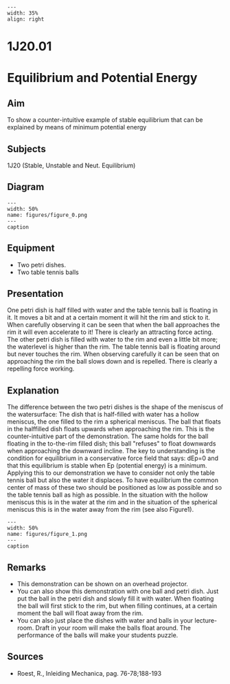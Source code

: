 
```{figure} /figures/busy.png
---
width: 35%
align: right
```
# 1J20.01 
  # Equilibrium and Potential Energy 
    
  
## Aim   
 To show a counter-intuitive example of stable equilibrium that can be explained by means of minimum potential energy    
  
## Subjects   
 1J20 (Stable, Unstable and Neut. Equilibrium)   
  
## Diagram   
   
```{figure} figures/figure_0.png  
---  
width: 50%  
name: figures/figure_0.png  
---  
caption  
``` 
      
  
## Equipment   
 
 *  Two petri dishes. 
 *  Two table tennis balls
     
  
## Presentation   
 One petri dish is half filled with water and the table tennis ball is floating in it. It moves a bit and at a certain moment it will hit the rim and stick to it. When carefully observing it can be seen that when the ball approaches the rim it will even accelerate to it! There is clearly an attracting force acting. The other petri dish is filled with water to the rim and even a little bit more; the waterlevel is higher than the rim. The table tennis ball is floating around but never touches the rim. When observing carefully it can be seen that on approaching the rim the ball slows down and is repelled. There is clearly a repelling force working.    
  
## Explanation   
 The difference between the two petri dishes is the shape of the meniscus of the watersurface: The dish that is half-filled with water has a hollow meniscus, the one filled to the rim a spherical meniscus. The ball that floats in the halffilled dish floats upwards when approaching the rim. This is the counter-intuitive part of the demonstration. The same holds for the ball floating in the to-the-rim filled dish; this ball "refuses" to float downwards when approaching the downward incline. The key to understanding is the condition for equilibrium in a conservative force field that says: dEp=0 and that this equilibrium is stable when Ep (potential energy) is a minimum. Applying this to our demonstration we have to consider not only the table tennis ball but also the water it displaces. To have equilibrium the common center of mass of these two should be positioned as low as possible and so the table tennis ball as high as possible. In the situation with the hollow meniscus this is in the water at the rim and in the situation of the spherical meniscus this is in the water away from the rim (see also Figure1).     
```{figure} figures/figure_1.png  
---  
width: 50%  
name: figures/figure_1.png  
---  
caption  
``` 
       
  
## Remarks   
 
 *  This demonstration can be shown on an overhead projector. 
 *  You can also show this demonstration with one ball and petri dish. Just put the ball in the petri dish and slowly fill it with water. When floating the ball will first stick to the rim, but when filling continues, at a certain moment the ball will float away from the rim. 
 *  You can also just place the dishes with water and balls in your lecture-room. Draft in your room will make the balls float around. The performance of the balls will make your students puzzle.
   
  
## Sources   
 
 *  Roest, R., Inleiding Mechanica, pag. 76-78;188-193
  